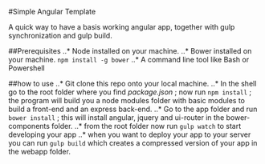 #Simple Angular Template

A quick way to have a basis working angular app, together with gulp synchronization and gulp build.

##Prerequisites
..* Node installed on your machine.
..* Bower installed on your machine. `npm install -g bower`
..* A command line tool like Bash or Powershell


##how to use
..* Git clone this repo onto your local machine.
..* In the shell go to the root folder where you find _package.json_ ; now run `npm install` ; the program will build you a node modules folder with basic modules to build a front-end and an express back-end.
..* Go to the app folder and run `bower install` ; this will install angular, jquery and ui-router in the bower-components folder.
..* from the root folder now run `gulp watch` to start developing your app
..* when you want to deploy your app to your server you can run `gulp build` which creates a compressed version of your app in the webapp folder.



